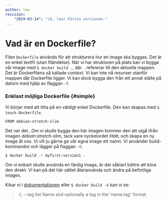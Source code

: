 ```yaml
---
author: lew
revision:
    "2019-03-14": "(A, lew) Första versionen."
...
```

Vad är en Dockerfile?
=======================

Filen `Dockerfile` används för att strukturera hur en image ska byggas. Det är en enkel textfil (utan filändelse). När vi har strukturen på plats kan vi bygga vår image med `$ docker build .`, där `.` refererar till den aktuella mappen. Det är Dockerfilens så kallade *context*. Vi kan inte nå resurser utanför mappen där Dockerfile ligger. Vi kan dock bygga den från ett annat ställe på datorn med hjälp av flaggan `-f`.



### Enklast möjliga Dockerfile {#simple}

Vi börjar med att titta på en väldigt enkel Dockerfile. Den kan skapas med `$ touch Dockerfile`.

```
FROM debian:stretch-slim

```

Det var det...Om vi skulle bygga den här imagen kommer den att utgå ifrån imagen *debian:stretch-slim*, tack vare nyckelordet `FROM`, och skapa en ny image åt oss. Vi vill ju gärna ge vår egna image ett namn. Vi använder build-kommandot och lägger på flaggan `-t`:


```bash
$ docker build -t myfirst:version1 .
```

Om vi enbart skulle använda en färdig image, är det såklart bättre att köra den direkt. Vi kan på det här sättet återanvända och ändra på befintliga images.

Kikar vi i [dokumentationen](https://docs.docker.com/engine/reference/commandline/build/) eller `$ docker build -h` kan vi se:

> -t, --tag list       Name and optionally a tag in the 'name:tag' format
